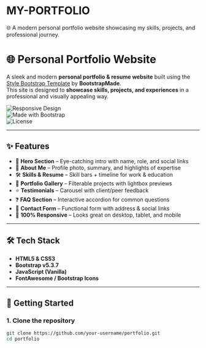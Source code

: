 # MY-PORTFOLIO
🌐 A modern personal portfolio website showcasing my skills, projects, and professional journey.

# 🌐 Personal Portfolio Website  

A sleek and modern **personal portfolio & resume website** built using the [Style Bootstrap Template](https://bootstrapmade.com/style-bootstrap-portfolio-template/) by **BootstrapMade**.  
This site is designed to **showcase skills, projects, and experiences** in a professional and visually appealing way.  

![Responsive Design](https://img.shields.io/badge/Responsive-Design-brightgreen?style=for-the-badge)  
![Made with Bootstrap](https://img.shields.io/badge/Made%20with-Bootstrap%205-blueviolet?style=for-the-badge)  
![License](https://img.shields.io/badge/License-BootstrapMade%20Terms-orange?style=for-the-badge)

---

## ✨ Features  

- 🎯 **Hero Section** – Eye-catching intro with name, role, and social links  
- 👤 **About Me** – Profile photo, summary, and highlights of expertise  
- 🛠️ **Skills & Resume** – Skill bars + timeline for work & education  
- 💼 **Portfolio Gallery** – Filterable projects with lightbox previews  
- ⭐ **Testimonials** – Carousel with client/peer feedback  
- ❓ **FAQ Section** – Interactive accordion for common questions  
- 📩 **Contact Form** – Functional form with address & social links  
- 📱 **100% Responsive** – Looks great on desktop, tablet, and mobile  

---

## 🛠 Tech Stack  

- **HTML5 & CSS3**  
- **Bootstrap v5.3.7**  
- **JavaScript (Vanilla)**  
- **FontAwesome / Bootstrap Icons**  

---

## 🚀 Getting Started  

### 1. Clone the repository  
```bash
git clone https://github.com/your-username/portfolio.git
cd portfolio
